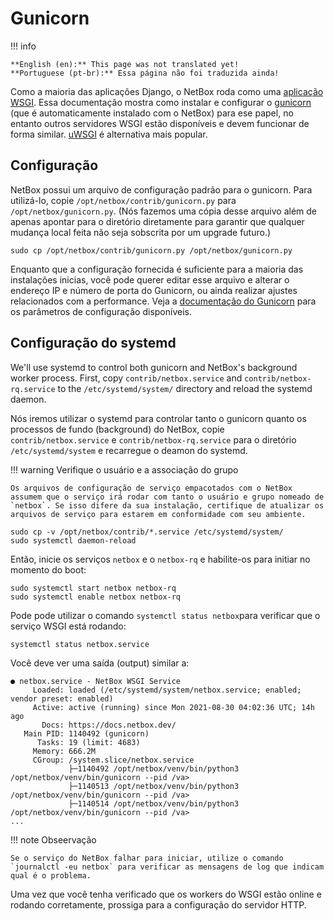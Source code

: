 # Gunicorn

!!! info

    **English (en):** This page was not translated yet!
    **Portuguese (pt-br):** Essa página não foi traduzida ainda!

Como a maioria das aplicações Django, o NetBox roda como uma [aplicação WSGI](https://en.wikipedia.org/wiki/Web_Server_Gateway_Interface). Essa documentação mostra como instalar e configurar o [gunicorn](https://gunicorn.org/) (que é automaticamente instalado com o NetBox) para ese papel, no entanto outros servidores WSGI estão disponíveis e devem funcionar de forma similar. [uWSGI](https://uwsgi-docs.readthedocs.io/en/latest/) é alternativa mais popular.

## Configuração

NetBox possui um arquivo de configuração padrão para o gunicorn. Para utilizá-lo, copie `/opt/netbox/contrib/gunicorn.py` para `/opt/netbox/gunicorn.py`. (Nós fazemos uma cópia desse arquivo além de apenas apontar para o diretório diretamente para garantir que qualquer mudança local feita não seja sobscrita por um upgrade futuro.)

```no-highlight
sudo cp /opt/netbox/contrib/gunicorn.py /opt/netbox/gunicorn.py
```

Enquanto que a configuração fornecida é suficiente para a maioria das instalações inicias, você pode querer editar esse arquivo e alterar o endereço IP e número de porta do Gunicorn, ou ainda realizar ajustes relacionados com a performance. Veja a [documentação do Gunicorn](https://docs.gunicorn.org/en/stable/configure.html) para os parâmetros de configuração disponíveis.

## Configuração do systemd

We'll use systemd to control both gunicorn and NetBox's background worker process. First, copy `contrib/netbox.service` and `contrib/netbox-rq.service` to the `/etc/systemd/system/` directory and reload the systemd daemon.

Nós iremos utilizar o systemd para controlar tanto o gunicorn quanto os processos de fundo (background) do NetBox, copie `contrib/netbox.service` e `contrib/netbox-rq.service` para o diretório `/etc/systemd/system` e recarregue o deamon do systemd.

!!! warning Verifique o usuário e a associação do grupo

    Os arquivos de configuração de serviço empacotados com o NetBox assumem que o serviço irá rodar com tanto o usuário e grupo nomeado de `netbox`. Se isso difere da sua instalação, certifique de atualizar os arquivos de serviço para estarem em conformidade com seu ambiente.

```no-highlight
sudo cp -v /opt/netbox/contrib/*.service /etc/systemd/system/
sudo systemctl daemon-reload
```

Então, inicie os serviços `netbox` e o `netbox-rq` e habilite-os para initiar no momento do boot:

```no-highlight
sudo systemctl start netbox netbox-rq
sudo systemctl enable netbox netbox-rq
```

Pode pode utilizar o comando `systemctl status netbox`para verificar que o serviço WSGI está rodando:

```no-highlight
systemctl status netbox.service
```

Você deve ver uma saída (output) similar a:

```no-highlight
● netbox.service - NetBox WSGI Service
     Loaded: loaded (/etc/systemd/system/netbox.service; enabled; vendor preset: enabled)
     Active: active (running) since Mon 2021-08-30 04:02:36 UTC; 14h ago
       Docs: https://docs.netbox.dev/
   Main PID: 1140492 (gunicorn)
      Tasks: 19 (limit: 4683)
     Memory: 666.2M
     CGroup: /system.slice/netbox.service
             ├─1140492 /opt/netbox/venv/bin/python3 /opt/netbox/venv/bin/gunicorn --pid /va>
             ├─1140513 /opt/netbox/venv/bin/python3 /opt/netbox/venv/bin/gunicorn --pid /va>
             ├─1140514 /opt/netbox/venv/bin/python3 /opt/netbox/venv/bin/gunicorn --pid /va>
...
```

!!! note Obseervação

    Se o serviço do NetBox falhar para iniciar, utilize o comando `journalctl -eu netbox` para verificar as mensagens de log que indicam qual é o problema.

Uma vez que você tenha verificado que os workers do WSGI estão online e rodando corretamente, prossiga para a configuração do servidor HTTP.